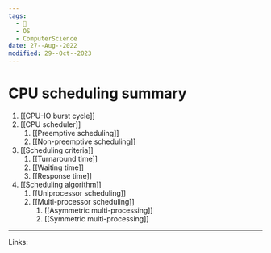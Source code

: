 ```yaml
---
tags:
  - 🌱
  - OS
  - ComputerScience
date: 27--Aug--2022
modified: 29--Oct--2023
---
```


# CPU scheduling summary

1. [[CPU-IO burst cycle]]
2. [[CPU scheduler]]
    1. [[Preemptive scheduling]] 
    2. [[Non-preemptive scheduling]]
3. [[Scheduling criteria]]
    1. [[Turnaround time]] 
    2. [[Waiting time]]
    3. [[Response time]]
4. [[Scheduling algorithm]]
    1. [[Uniprocessor scheduling]]
    2. [[Multi-processor scheduling]]
        1. [[Asymmetric multi-processing]]
        2. [[Symmetric multi-processing]]

---
Links: 